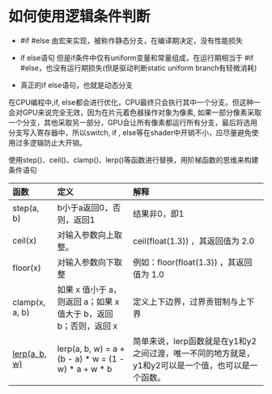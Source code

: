 # 如何使用逻辑条件判断

* #if #else
由宏来实现，被称作静态分支，在编译期决定，没有性能损失

* if else语句
但是if条件中仅有uniform变量和常量组成，在运行期相当于 #if #else，也没有运行期损失(但是驱动判断static uniform branch有轻微消耗)

* 真正的if else语句，也就是动态分支

在CPU编程中,if, else都会进行优化，CPU最终只会执行其中一个分支。但这种一会对GPU来说完全无效，因为在片元着色器操作对象为像素, 如果一部分像素采取一个分支，其他采取另一部分，GPU会让所有像素都运行所有分支，最后将选用分支写入寄存器中，所以switch, if , else等在shader中开销不小，应尽量避免使用过多逻辑防止大开销。

使用step()、ceil()、clamp()、lerp()等函数进行替换，用阶梯函数的思维来构建条件语句

| 函数 | 定义 | 解释 |
| :-----| :---- | :---- |
| step(a, b)     | b小于a返回0，否则，返回1 | 结果非0，即1 |
| ceil(x)        | 对输入参数向上取整。| ceil(float(1.3)) ，其返回值为 2.0 |
| floor(x)       | 对输入参数向下取整 | 例如：floor(float(1.3)) ，其返回值为 1.0 |
| clamp(x, a, b) | 如果 x 值小于 a，则返回 a；如果 x 值大于 b，返回 b；否则，返回 x | 定义上下边界，过界责钳制与上下界 |
| [lerp(a, b, w)](Pages/1.0.1Lerp.md) | lerp(a, b, w) = a + (b - a) * w = (1 - w) * a + w * b | 简单来说，lerp函数就是在y1和y2之间过渡，唯一不同的地方就是，y1和y2可以是一个值，也可以是一个函数。 |

